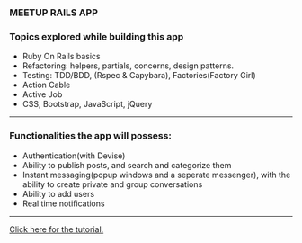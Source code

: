 ### MEETUP RAILS APP

### Topics explored while building this app
* Ruby On Rails basics
* Refactoring: helpers, partials, concerns, design patterns.
* Testing: TDD/BDD, (Rspec & Capybara), Factories(Factory Girl)
* Action Cable
* Active Job
* CSS, Bootstrap, JavaScript, jQuery
___
### Functionalities the app will possess: 
* Authentication(with Devise)
* Ability to publish posts, and search and categorize them
* Instant messaging(popup windows and a seperate messenger), with the ability to create private and group conversations
* Ability to add users
* Real time notifications
___
[Click here for the tutorial.](https://medium.freecodecamp.org/lets-create-an-intermediate-level-ruby-on-rails-application-d7c6e997c63f)